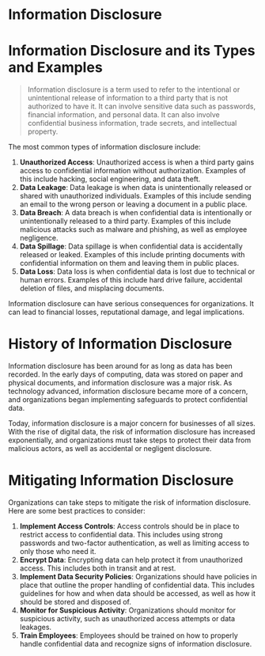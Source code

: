 # Information Disclosure

# **Information Disclosure and its Types and Examples**

> Information disclosure is a term used to refer to the intentional or unintentional release of information to a third party that is not authorized to have it. It can involve sensitive data such as passwords, financial information, and personal data. It can also involve confidential business information, trade secrets, and intellectual property.
> 

The most common types of information disclosure include:

1. **Unauthorized Access**: Unauthorized access is when a third party gains access to confidential information without authorization. Examples of this include hacking, social engineering, and data theft.
2. **Data Leakage**: Data leakage is when data is unintentionally released or shared with unauthorized individuals. Examples of this include sending an email to the wrong person or leaving a document in a public place.
3. **Data Breach**: A data breach is when confidential data is intentionally or unintentionally released to a third party. Examples of this include malicious attacks such as malware and phishing, as well as employee negligence.
4. **Data Spillage**: Data spillage is when confidential data is accidentally released or leaked. Examples of this include printing documents with confidential information on them and leaving them in public places.
5. **Data Loss**: Data loss is when confidential data is lost due to technical or human errors. Examples of this include hard drive failure, accidental deletion of files, and misplacing documents.

Information disclosure can have serious consequences for organizations. It can lead to financial losses, reputational damage, and legal implications.

# **History of Information Disclosure**

Information disclosure has been around for as long as data has been recorded. In the early days of computing, data was stored on paper and physical documents, and information disclosure was a major risk. As technology advanced, information disclosure became more of a concern, and organizations began implementing safeguards to protect confidential data.

Today, information disclosure is a major concern for businesses of all sizes. With the rise of digital data, the risk of information disclosure has increased exponentially, and organizations must take steps to protect their data from malicious actors, as well as accidental or negligent disclosure.

# **Mitigating Information Disclosure**

Organizations can take steps to mitigate the risk of information disclosure. Here are some best practices to consider:

1. **Implement Access Controls**: Access controls should be in place to restrict access to confidential data. This includes using strong passwords and two-factor authentication, as well as limiting access to only those who need it.
2. **Encrypt Data**: Encrypting data can help protect it from unauthorized access. This includes both in transit and at rest.
3. **Implement Data Security Policies**: Organizations should have policies in place that outline the proper handling of confidential data. This includes guidelines for how and when data should be accessed, as well as how it should be stored and disposed of.
4. **Monitor for Suspicious Activity**: Organizations should monitor for suspicious activity, such as unauthorized access attempts or data leakages.
5. **Train Employees**: Employees should be trained on how to properly handle confidential data and recognize signs of information disclosure.
